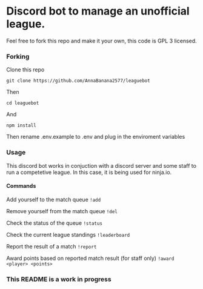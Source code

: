 # Discord bot to manage an unofficial league.
Feel free to fork this repo and make it your own, this code is GPL 3 licensed.

### Forking

Clone this repo

`git clone https://github.com/AnnaBanana2577/leaguebot`

Then

`cd leaguebot`

And

`npm install`

Then rename .env.example to .env and plug in the enviroment variables

### Usage

This discord bot works in conjuction with a discord server and some staff to run a competetive league.
In this case, it is being used for ninja.io.

#### Commands

Add yourself to the match queue
`!add`

Remove yourself from the match queue
`!del`

Check the status of the queue
`!status`

Check the current league standings
`!leaderboard`

Report the result of a match
`!report`

Award points based on reported match result (for staff only)
`!award <player> <points>`

### This README is a work in progress
